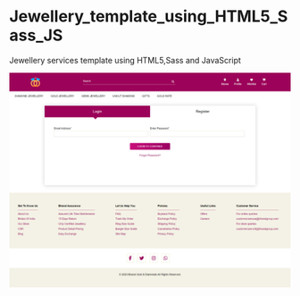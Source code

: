 # Jewellery_template_using_HTML5_Sass_JS
Jewellery services template using HTML5,Sass and JavaScript

<img src="https://github.com/pramod-ravuri/Jewellery_template_using_HTML5_Sass_JS/blob/main/Jewellery_template_using_HTML5_Sass_JS/images/Jewellery_Template.png" alt="Jewllery template"/>
